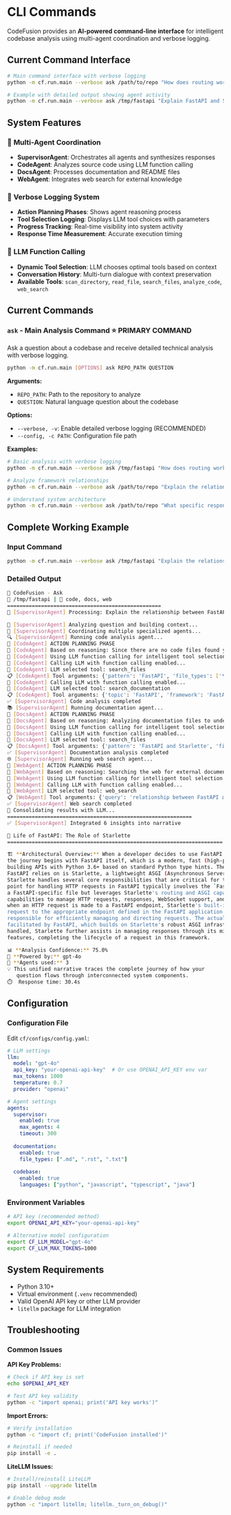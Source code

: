 # CLI Commands

CodeFusion provides an **AI-powered command-line interface** for intelligent codebase analysis using multi-agent coordination and verbose logging.

## Current Command Interface

```bash
# Main command interface with verbose logging
python -m cf.run.main --verbose ask /path/to/repo "How does routing work?"

# Example with detailed output showing agent activity
python -m cf.run.main --verbose ask /tmp/fastapi "Explain FastAPI and Starlette relationship"
```

## System Features

### 🤖 **Multi-Agent Coordination**
- **SupervisorAgent**: Orchestrates all agents and synthesizes responses
- **CodeAgent**: Analyzes source code using LLM function calling
- **DocsAgent**: Processes documentation and README files
- **WebAgent**: Integrates web search for external knowledge

### 📝 **Verbose Logging System**
- **Action Planning Phases**: Shows agent reasoning process
- **Tool Selection Logging**: Displays LLM tool choices with parameters
- **Progress Tracking**: Real-time visibility into system activity
- **Response Time Measurement**: Accurate execution timing

### 🔧 **LLM Function Calling**
- **Dynamic Tool Selection**: LLM chooses optimal tools based on context
- **Conversation History**: Multi-turn dialogue with context preservation
- **Available Tools**: `scan_directory`, `read_file`, `search_files`, `analyze_code`, `web_search`

## Current Commands

### `ask` - Main Analysis Command ⭐ **PRIMARY COMMAND**

Ask a question about a codebase and receive detailed technical analysis with verbose logging.

```bash
python -m cf.run.main [OPTIONS] ask REPO_PATH QUESTION
```

**Arguments:**
- `REPO_PATH`: Path to the repository to analyze
- `QUESTION`: Natural language question about the codebase

**Options:**
- `--verbose, -v`: Enable detailed verbose logging (RECOMMENDED)
- `--config, -c PATH`: Configuration file path

**Examples:**
```bash
# Basic analysis with verbose logging
python -m cf.run.main --verbose ask /tmp/fastapi "How does routing work?"

# Analyze framework relationships
python -m cf.run.main --verbose ask /path/to/repo "Explain the relationship between FastAPI and Starlette"

# Understand system architecture
python -m cf.run.main --verbose ask /path/to/repo "What specific responsibilities does Starlette handle?"
```

## Complete Working Example

### Input Command
```bash
python -m cf.run.main --verbose ask /tmp/fastapi "Explain the relationship between FastAPI and Starlette. What specific responsibilities does Starlette handle?"
```

### Detailed Output
```bash
🚀 CodeFusion - Ask
📁 /tmp/fastapi | 🤖 code, docs, web
==================================================
📝 [SupervisorAgent] Processing: Explain the relationship between FastAPI and Starlette...

🧠 [SupervisorAgent] Analyzing question and building context...
🤖 [SupervisorAgent] Coordinating multiple specialized agents...
🔍 [SupervisorAgent] Running code analysis agent...
🎯 [CodeAgent] ACTION PLANNING PHASE
💭 [CodeAgent] Based on reasoning: Since there are no code files found yet, the first step is to identify and explore...
🔧 [CodeAgent] Using LLM function calling for intelligent tool selection
📡 [CodeAgent] Calling LLM with function calling enabled...
🎯 [CodeAgent] LLM selected tool: search_files
📋 [CodeAgent] Tool arguments: {'pattern': 'FastAPI', 'file_types': ['*.py'], 'max_results': 5}
📡 [CodeAgent] Calling LLM with function calling enabled...
🎯 [CodeAgent] LLM selected tool: search_documentation
📋 [CodeAgent] Tool arguments: {'topic': 'FastAPI', 'framework': 'FastAPI'}
✅ [SupervisorAgent] Code analysis completed
📚 [SupervisorAgent] Running documentation agent...
🎯 [DocsAgent] ACTION PLANNING PHASE
💭 [DocsAgent] Based on reasoning: Analyzing documentation files to understand the system architecture...
🔧 [DocsAgent] Using LLM function calling for intelligent tool selection
📡 [DocsAgent] Calling LLM with function calling enabled...
🎯 [DocsAgent] LLM selected tool: search_files
📋 [DocsAgent] Tool arguments: {'pattern': 'FastAPI and Starlette', 'file_types': ['md', 'txt'], 'max_results': 3}
✅ [SupervisorAgent] Documentation analysis completed
🌐 [SupervisorAgent] Running web search agent...
🎯 [WebAgent] ACTION PLANNING PHASE
💭 [WebAgent] Based on reasoning: Searching the web for external documentation and related information...
🔧 [WebAgent] Using LLM function calling for intelligent tool selection
📡 [WebAgent] Calling LLM with function calling enabled...
🎯 [WebAgent] LLM selected tool: web_search
📋 [WebAgent] Tool arguments: {'query': 'relationship between FastAPI and Starlette responsibilities', 'max_results': 5}
✅ [SupervisorAgent] Web search completed
🤖 Consolidating results with LLM...
============================================================
✅ [SupervisorAgent] Integrated 6 insights into narrative

🎯 Life of FastAPI: The Role of Starlette
======================================================================

🏗️ **Architectural Overview:** When a developer decides to use FastAPI for building a web application, 
the journey begins with FastAPI itself, which is a modern, fast (high-performance), web framework for 
building APIs with Python 3.6+ based on standard Python type hints. The underlying technology that 
FastAPI relies on is Starlette, a lightweight ASGI (Asynchronous Server Gateway Interface) framework. 
Starlette handles several core responsibilities that are critical for the operation of FastAPI. The entry 
point for handling HTTP requests in FastAPI typically involves the `FastAPI` class, which is defined in 
a FastAPI-specific file but leverages Starlette's routing and ASGI capabilities. FastAPI uses Starlette's 
capabilities to manage HTTP requests, responses, WebSocket support, and background tasks. For example, 
when an HTTP request is made to a FastAPI endpoint, Starlette's built-in routing system directs the 
request to the appropriate endpoint defined in the FastAPI application. This routing mechanism is 
responsible for efficiently managing and directing requests. The actual request handling logic is 
facilitated by FastAPI, which builds on Starlette's robust ASGI infrastructure. Once a request is 
handled, Starlette further assists in managing responses through its middleware and exception handling 
features, completing the lifecycle of a request in this framework.

📊 **Analysis Confidence:** 75.0%
🤖 **Powered by:** gpt-4o
🎯 **Agents used:** 3
💡 This unified narrative traces the complete journey of how your
   question flows through interconnected system components.
⏱️  Response time: 30.4s
```

## Configuration

### Configuration File

Edit `cf/configs/config.yaml`:

```yaml
# LLM settings
llm:
  model: "gpt-4o"
  api_key: "your-openai-api-key"  # Or use OPENAI_API_KEY env var
  max_tokens: 1000
  temperature: 0.7
  provider: "openai"

# Agent settings  
agents:
  supervisor:
    enabled: true
    max_agents: 4
    timeout: 300
  
  documentation:
    enabled: true
    file_types: [".md", ".rst", ".txt"]
    
  codebase:
    enabled: true
    languages: ["python", "javascript", "typescript", "java"]
```

### Environment Variables

```bash
# API key (recommended method)
export OPENAI_API_KEY="your-openai-api-key"

# Alternative model configuration
export CF_LLM_MODEL="gpt-4o"
export CF_LLM_MAX_TOKENS=1000
```

## System Requirements

- Python 3.10+
- Virtual environment (`.venv` recommended)
- Valid OpenAI API key or other LLM provider
- `litellm` package for LLM integration

## Troubleshooting

### Common Issues

**API Key Problems:**
```bash
# Check if API key is set
echo $OPENAI_API_KEY

# Test API key validity
python -c "import openai; print('API key works')"
```

**Import Errors:**
```bash
# Verify installation
python -c "import cf; print('CodeFusion installed')"

# Reinstall if needed
pip install -e .
```

**LiteLLM Issues:**
```bash
# Install/reinstall LiteLLM
pip install --upgrade litellm

# Enable debug mode
python -c "import litellm; litellm._turn_on_debug()"
```

